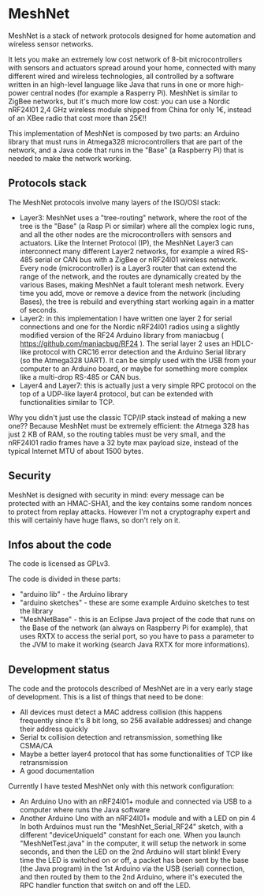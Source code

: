 MeshNet
===================

MeshNet is a stack of network protocols designed for home automation and wireless sensor networks. 

It lets you make an extremely low cost network of 8-bit microcontrollers with sensors and actuators spread around your home, connected with many different wired and wireless technologies, all controlled by a software written in an high-level language like Java that runs in one or more high-power central nodes (for example a Rasperry Pi).
MeshNet is similar to ZigBee networks, but it's much more low cost: you can use a Nordic nRF24l01 2,4 GHz wireless module shipped from China for only 1€, instead of an XBee radio that cost more than 25€!!

This implementation of MeshNet is composed by two parts: an Arduino library that must runs in Atmega328 microcontrollers that are part of the network, and a Java code that runs in the "Base" (a Raspberry Pi) that is needed to make the network working.


Protocols stack
--------------------

The MeshNet protocols involve many layers of the ISO/OSI stack:
* Layer3: MeshNet uses a "tree-routing" network, where the root of the tree is the "Base" (a Rasp Pi or similar) where all the complex logic runs, and all the other nodes are the microcontrollers with sensors and actuators. Like the Internet Protocol (IP), the MeshNet Layer3 can interconnect many different Layer2 networks, for example a wired RS-485 serial or CAN bus with a ZigBee or nRF24l01 wireless network. Every node (microcontroller) is a Layer3 router that can extend the range of the network, and the routes are dynamically created by the various Bases, making MeshNet a fault tolerant mesh network. Every time you add, move or remove a device from the network (including Bases), the tree is rebuild and everything start working again in a matter of seconds.
* Layer2: in this implementation I have written one layer 2 for serial connections and one for the Nordic nRF24l01 radios using a slightly modified version of the RF24 Arduino library from maniacbug ( https://github.com/maniacbug/RF24 ). The serial layer 2 uses an HDLC-like protocol with CRC16 error detection and the Arduino Serial library (so the Atmega328 UART). It can be simply used with the USB from your computer to an Arduino board, or maybe for something more complex like a multi-drop RS-485 or CAN bus.
* Layer4 and Layer7: this is actually just a very simple RPC protocol on the top of a UDP-like layer4 protocol, but can be extended with functionalities similar to TCP.

Why you didn't just use the classic TCP/IP stack instead of making a new one?? Because MeshNet must be extremely efficient: the Atmega 328 has just 2 KB of RAM, so the routing tables must be very small, and the nRF24l01 radio frames have a 32 byte max payload size, instead of the typical Internet MTU of about 1500 bytes.


Security
--------------------

MeshNet is designed with security in mind: every message can be protected with an HMAC-SHA1, and the key contains some random nonces to protect from replay attacks. However I'm not a cryptography expert and this will certainly have huge flaws, so don't rely on it.


Infos about the code
--------------------

The code is licensed as GPLv3.

The code is divided in these parts:
* "arduino lib" - the Arduino library
* "arduino sketches" - these are some example Arduino sketches to test the library
* "MeshNetBase" - this is an Eclipse Java project of the code that runs on the Base of the network (an always on Raspberry Pi for example), that uses RXTX to access the serial port, so you have to pass a parameter to the JVM to make it working (search Java RXTX for more informations).


Development status
--------------------

The code and the protocols described of MeshNet are in a very early stage of development.
This is a list of things that need to be done:
* All devices must detect a MAC address collision (this happens frequently since it's 8 bit long, so 256 available addresses) and change their address quickly
* Serial tx collision detection and retransmission, something like CSMA/CA
* Maybe a better layer4 protocol that has some functionalities of TCP like retransmission
* A good documentation

Currently I have tested MeshNet only with this network configuration:
* An Arduino Uno with an nRF24l01+ module and connected via USB to a computer where runs the Java software
* Another Arduino Uno with an nRF24l01+ module and with a LED on pin 4
In both Arduinos must run the "MeshNet_Serial_RF24" sketch, with a different "deviceUniqueId" constant for each one.
When you launch "MeshNetTest.java" in the computer, it will setup the network in some seconds, and then the LED on the 2nd Arduino will start blink!
Every time the LED is switched on or off, a packet has been sent by the base (the Java program) in the 1st Arduino via the USB (serial) connection, and then routed by them to the 2nd Arduino, where it's executed the RPC handler function that switch on and off the LED.
